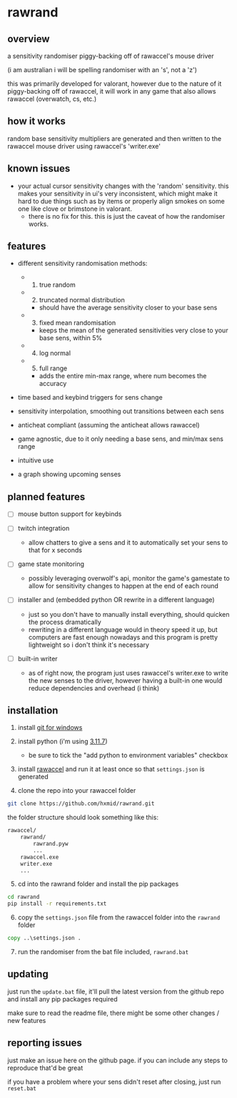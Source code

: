# rawrand

## overview

a sensitivity randomiser piggy-backing off of rawaccel's mouse driver

(i am australian i will be spelling randomiser with an 's', not a 'z')

this was primarily developed for valorant, however due to the nature of it piggy-backing off of rawaccel, it will work in any game that also allows rawaccel (overwatch, cs, etc.)

## how it works

random base sensitivity multipliers are generated and then written to the rawaccel mouse driver using rawaccel's 'writer.exe'

## known issues

- your actual cursor sensitivity changes with the 'random' sensitivity. this makes your sensitivity in ui's very inconsistent, which might make it hard to due things such as by items or properly align smokes on some one like clove or brimstone in valorant.
    - there is no fix for this. this is just the caveat of how the randomiser works.

## features

- different sensitivity randomisation methods:

    - 1. true random

    - 2. truncated normal distribution
        - should have the average sensitivity closer to your base sens

    - 3. fixed mean randomisation
        - keeps the mean of the generated sensitivities very close to your base sens, within 5%

    - 4. log normal

    - 5. full range
        - adds the entire min-max range, where num becomes the accuracy

- time based and keybind triggers for sens change

- sensitivity interpolation, smoothing out transitions between each sens

- anticheat compliant (assuming the anticheat allows rawaccel)

- game agnostic, due to it only needing a base sens, and min/max sens range

- intuitive use

- a graph showing upcoming senses

## planned features

- [ ] mouse button support for keybinds

- [ ] twitch integration
    - allow chatters to give a sens and it to automatically set your sens to that for x seconds

- [ ] game state monitoring
    - possibly leveraging overwolf's api, monitor the game's gamestate to allow for sensitivity changes to happen at the end of each round

- [ ] installer and (embedded python OR rewrite in a different language)
    - just so you don't have to manually install everything, should quicken the process dramatically
    - rewriting in a different language would in theory speed it up, but computers are fast enough nowadays and this program is pretty lightweight so i don't think it's necessary

- [ ] built-in writer
    - as of right now, the program just uses rawaccel's writer.exe to write the new senses to the driver, however having a built-in one would reduce dependencies and overhead (i think)

## installation

1. install [git for windows](https://git-scm.com/downloads/win)

2. install python (i'm using [3.11.7](https://www.python.org/downloads/release/python-3117/))

    - be sure to tick the "add python to environment variables" checkbox

3. install [rawaccel](https://github.com/a1xd/rawaccel) and run it at least once so that `settings.json` is generated

4. clone the repo into your rawaccel folder

```sh
git clone https://github.com/hxmid/rawrand.git
```

the folder structure should look something like this:

```sh
rawaccel/
    rawrand/
        rawrand.pyw
        ...
    rawaccel.exe
    writer.exe
    ...
```

5. cd into the rawrand folder and install the pip packages

```sh
cd rawrand
pip install -r requirements.txt
```

6. copy the `settings.json` file from the rawaccel folder into the `rawrand` folder

```bat
copy ..\settings.json .
```

7. run the randomiser from the bat file included, `rawrand.bat`

## updating

just run the `update.bat` file, it'll pull the latest version from the github repo and install any pip packages required

make sure to read the readme file, there might be some other changes / new features


## reporting issues

just make an issue here on the github page. if you can include any steps to reproduce that'd be great

if you have a problem where your sens didn't reset after closing, just run `reset.bat`
